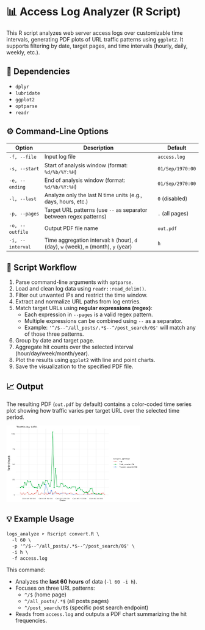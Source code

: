 <h1>📊 Access Log Analyzer (R Script)</h1>

<p>This R script analyzes web server access logs over customizable time intervals, generating PDF plots of URL traffic patterns using <code>ggplot2</code>.  
It supports filtering by date, target pages, and time intervals (hourly, daily, weekly, etc.).</p>

<h2>🧩 Dependencies</h2>
<ul>
  <li><code>dplyr</code></li>
  <li><code>lubridate</code></li>
  <li><code>ggplot2</code></li>
  <li><code>optparse</code></li>
  <li><code>readr</code></li>
</ul>

<h2>⚙️ Command-Line Options</h2>

<table class="option-table">
  <thead>
    <tr><th>Option</th><th>Description</th><th>Default</th></tr>
  </thead>
  <tbody>
    <tr><td><code>-f, --file</code></td><td>Input log file</td><td><code>access.log</code></td></tr>
    <tr><td><code>-s, --start</code></td><td>Start of analysis window (format: <code>%d/%b/%Y:%H</code>)</td><td><code>01/Sep/1970:00</code></td></tr>
    <tr><td><code>-e, --ending</code></td><td>End of analysis window (format: <code>%d/%b/%Y:%H</code>)</td><td><code>01/Sep/2970:00</code></td></tr>
    <tr><td><code>-l, --last</code></td><td>Analyze only the last N time units (e.g., days, hours, etc.)</td><td><code>0</code> (disabled)</td></tr>
    <tr><td><code>-p, --pages</code></td><td>Target URL patterns (use <code>--</code> as separator between regex patterns)</td><td><code>.</code> (all pages)</td></tr>
    <tr><td><code>-o, --outfile</code></td><td>Output PDF file name</td><td><code>out.pdf</code></td></tr>
    <tr><td><code>-i, --interval</code></td><td>Time aggregation interval:  
        <code>h</code> (hour), <code>d</code> (day), <code>w</code> (week),  
        <code>m</code> (month), <code>y</code> (year)</td><td><code>h</code></td></tr>
  </tbody>
</table>

<h2>🧠 Script Workflow</h2>
<ol>
  <li>Parse command-line arguments with <code>optparse</code>.</li>
  <li>Load and clean log data using <code>readr::read_delim()</code>.</li>
  <li>Filter out unwanted IPs and restrict the time window.</li>
  <li>Extract and normalize URL paths from log entries.</li>
  <li>Match target URLs using <strong>regular expressions (regex)</strong>:
    <ul>
      <li>Each expression in <code>--pages</code> is a valid regex pattern.</li>
      <li>Multiple expressions can be combined using <code>--</code> as a separator.</li>
      <li>Example: <code>'^/$--^/all_posts/.*$--^/post_search/0$'</code> will match any of those three patterns.</li>
    </ul>
  </li>
  <li>Group by <span class="highlight">date</span> and <span class="highlight">target page</span>.</li>
  <li>Aggregate hit counts over the selected interval (hour/day/week/month/year).</li>
  <li>Plot the results using <code>ggplot2</code> with line and point charts.</li>
  <li>Save the visualization to the specified PDF file.</li>
</ol>

<h2>📈 Output</h2>
<p>The resulting PDF (<code>out.pdf</code> by default) contains a color-coded time series plot showing how traffic varies per target URL over the selected time period.</p>

<img src="example.jpg" height="200" width="350" alt="example.jpg">

<h2>💡 Example Usage</h2>

<pre><code>logs_analyze ➤ Rscript convert.R \
  -l 60 \
  -p '^/$--^/all_posts/.*$--^/post_search/0$' \
  -i h \
  -f access.log
</code></pre>

<p>This command:</p>
<ul>
  <li>Analyzes the <strong>last 60 hours</strong> of data (<code>-l 60 -i h</code>).</li>
  <li>Focuses on three URL patterns:
    <ul>
      <li><code>^/$</code> (home page)</li>
      <li><code>^/all_posts/.*$</code> (all posts pages)</li>
      <li><code>^/post_search/0$</code> (specific post search endpoint)</li>
    </ul>
  </li>
  <li>Reads from <code>access.log</code> and outputs a PDF chart summarizing the hit frequencies.</li>
</ul>


